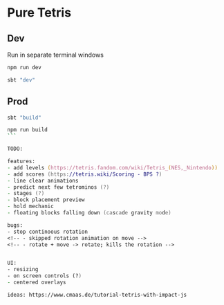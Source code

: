 # Pure Tetris

## Dev

Run in separate terminal windows
```zsh
npm run dev
```
```zsh
sbt "dev"
```

## Prod
```zsh
sbt "build"
```
````zsh
npm run build
```

TODO:

features:
- add levels (https://tetris.fandom.com/wiki/Tetris_(NES,_Nintendo))
- add scores (https://tetris.wiki/Scoring - BPS ?)
- line clear animations
- predict next few tetrominos (?)
- stages (?)
- block placement preview
- hold mechanic
- floating blocks falling down (cascade gravity mode)

bugs:
- stop continoous rotation
<!-- - skipped rotation animation on move -->
<!-- - rotate + move -> rotate; kills the rotation -->


UI:
- resizing
- on screen controls (?)
- centered overlays

ideas: https://www.cmaas.de/tutorial-tetris-with-impact-js